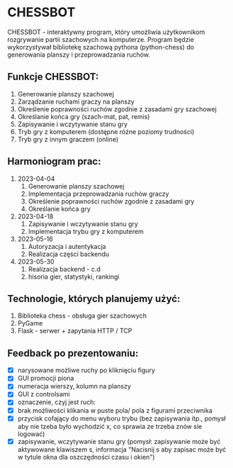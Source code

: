 # CHESSBOT

CHESSBOT - interaktywny program, który umożliwia użytkownikom rozgrywanie partii szachowych na komputerze. Program
będzie wykorzystywał bibliotekę szachową pythona (python-chess) do generowania planszy i przeprowadzania ruchów.

## Funkcje CHESSBOT:

1. Generowanie planszy szachowej
2. Zarządzanie ruchami graczy na planszy
3. Określenie poprawności ruchów zgodnie z zasadami gry szachowej
4. Określanie końca gry (szach-mat, pat, remis)
5. Zapisywanie i wczytywanie stanu gry
6. Tryb gry z komputerem (dostępne różne poziomy trudności)
7. Tryb gry z innym graczem (online)

## Harmoniogram prac:

1. 2023-04-04
    1. Generowanie planszy szachowej
    2. Implementacja przeprowadzania ruchów graczy
    3. Określenie poprawności ruchów zgodnie z zasadami gry
    4. Określanie końca gry
2. 2023-04-18
    1. Zapisywanie i wczytywanie stanu gry
    2. Implementacja trybu gry z komputerem
3. 2023-05-16
    1. Autoryzacja i autentykacja
    2. Realizacja części backendu
4. 2023-05-30
    1. Realizacja backend - c.d
    2. hisoria gier, statystyki, rankingi

## Technologie, których planujemy użyć:

1. Biblioteka chess - obsługa gier szachowych
2. PyGame
3. Flask - serwer + zapytania HTTP / TCP

## Feedback po prezentowaniu:

- [x] narysowane możliwe ruchy po kliknięciu figury
- [x] GUI promocji piona
- [x] numeracja wierszy, kolumn na planszy
- [x] GUI z controlsami
- [x] oznaczenie, czyj jest ruch:
- [x] brak możliwości klikania w puste pola/ pola z figurami przeciwnika
- [x] przycisk cofający do menu wyboru trybu (bez zapisywania itp., pomysł aby nie tzeba było wychodzić x, co sprawia ze
  trzeba znów sie logować)
- [x] zapisywanie, wczytywanie stanu gry (pomysł: zapisywanie może być aktywowane klawiszem s, informacja "Nacisnij s
  aby zapisac może być w tytule okna dla oszczędności czasu i okien")

